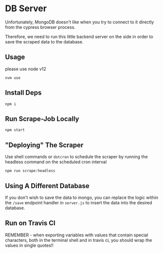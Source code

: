 # DB Server

Unfortunately, MongoDB doesn't like when you try to connect to it directly from the cypress browser process.

Therefore, we need to run this little backend server on the side in order to save the scraped data to the database.

## Usage

please use node v12
```
nvm use
```

## Install Deps
```
npm i
```

## Run Scrape-Job Locally
```
npm start
```

## "Deploying" The Scraper
Use shell commands or `dotcron` to schedule the scraper by running the headless command on the scheduled cron interval
```
npm run scrape:headless
```

## Using A Different Database
If you don't wish to save the data to mongo, you can replace the logic within the `/save` endpoint handler in `server.js` to insert the data into the desired database.

## Run on Travis CI
REMEMBER - when exporting variables with values that contain special characters, both in the terminal shell and in travis ci, you should wrap the values in single quotes!!